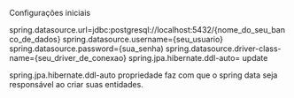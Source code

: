 Configurações iniciais

spring.datasource.url=jdbc:postgresql://localhost:5432/{nome_do_seu_banco_de_dados}
spring.datasource.username={seu_usuario}
spring.datasource.password={sua_senha)
spring.datasource.driver-class-name={seu_driver_de_conexao}
spring.jpa.hibernate.ddl-auto= update   

spring.jpa.hibernate.ddl-auto propriedade faz com que o spring data seja responsável ao criar suas entidades.